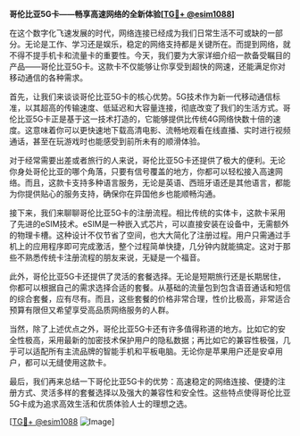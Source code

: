 **哥伦比亚5G卡——畅享高速网络的全新体验[[TG💪+ @esim1088](https://t.me/s/esim1088)]**

在这个数字化飞速发展的时代，网络连接已经成为我们日常生活不可或缺的一部分。无论是工作、学习还是娱乐，稳定的网络支持都是关键所在。而提到网络，就不得不提手机卡和流量卡的重要性。今天，我们要为大家详细介绍一款备受瞩目的产品——哥伦比亚5G卡。这款卡不仅能够让你享受到超快的网速，还能满足你对移动通信的各种需求。

首先，让我们来谈谈哥伦比亚5G卡的核心优势。5G技术作为新一代移动通信标准，以其超高的传输速度、低延迟和大容量连接，彻底改变了我们的生活方式。哥伦比亚5G卡正是基于这一技术打造的，它能够提供比传统4G网络快数十倍的速度。这意味着你可以更快速地下载高清电影、流畅地观看在线直播、实时进行视频通话，甚至在玩游戏时也能感受到前所未有的顺滑体验。

对于经常需要出差或者旅行的人来说，哥伦比亚5G卡还提供了极大的便利。无论你身处哥伦比亚的哪个角落，只要有信号覆盖的地方，你都可以轻松接入高速网络。而且，这款卡支持多种语言服务，无论是英语、西班牙语还是其他语言，都能为你提供贴心的服务支持，确保你在异国他乡也能顺畅沟通。

接下来，我们来聊聊哥伦比亚5G卡的注册流程。相比传统的实体卡，这款卡采用了先进的eSIM技术。eSIM是一种嵌入式芯片，可以直接安装在设备中，无需额外的物理卡槽。这种设计不仅节省了空间，也大大简化了注册过程。用户只需通过手机上的应用程序即可完成激活，整个过程简单快捷，几分钟内就能搞定。这对于那些不熟悉传统卡注册流程的朋友来说，无疑是一个福音。

此外，哥伦比亚5G卡还提供了灵活的套餐选择。无论是短期旅行还是长期居住，你都可以根据自己的需求选择合适的套餐。从基础的流量包到包含语音通话和短信的综合套餐，应有尽有。而且，这些套餐的价格非常合理，性价比极高，非常适合预算有限但又希望享受高品质网络服务的人群。

当然，除了上述优点之外，哥伦比亚5G卡还有许多值得称道的地方。比如它的安全性极高，采用最新的加密技术保护用户的隐私数据；再比如它的兼容性极强，几乎可以适配所有主流品牌的智能手机和平板电脑。无论你是苹果用户还是安卓用户，都可以无缝使用这款卡。

最后，我们再来总结一下哥伦比亚5G卡的优势：高速稳定的网络连接、便捷的注册方式、灵活多样的套餐选择以及强大的兼容性和安全性。这些特点使得哥伦比亚5G卡成为追求高效生活和优质体验人士的理想之选。

[[TG💪+ @esim1088](https://t.me/s/esim1088) ![Image](https://i.postimg.cc/4NQfJmqS/Snipaste-2025-05-13-00-14-12.png)]